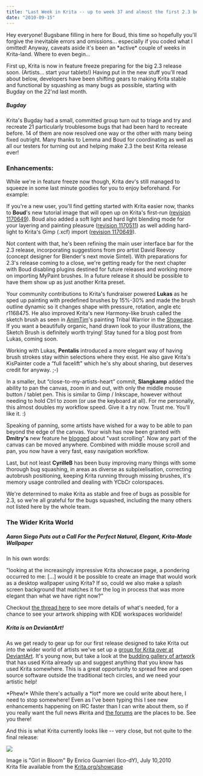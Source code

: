 ```yaml
---
title: "Last Week in Krita -- up to week 37 and almost the first 2.3 beta!"
date: "2010-09-15"
---
```


Hey everyone! Bugsbane filling in here for Boud, this time so hopefully you'll forgive the inevitable errors and omissions... especially if you coded what I omitted! Anyway, caveats aside it's been an \*active\* couple of weeks in Krita-land. Where to even begin...

First up, Krita is now in feature freeze preparing for the big 2.3 release soon. (Artists... start your tablets!) Having put in the new stuff you'll read about below, developers have been shifting gears to making Krita stable and functional by squashing as many bugs as possible, starting with Bugday on the 22'nd last month.

##### Bugday

Krita's Bugday had a small, committed group turn out to triage and try and recreate 21 particularly troublesome bugs that had been hard to recreate before. 14 of them are now resolved one way or the other with many being fixed outright. Many thanks to Lemma and Boud for coordinating as well as all our testers for turning out and helping make 2.3 the best Krita release ever!

### Enhancements:

While we're in feature freeze now though, Krita dev's still managed to squeeze in some last minute goodies for you to enjoy beforehand. For example:

If you're a new user, you'll find getting started with Krita easier now, thanks to **Boud**'s new tutorial image that will open up on Krita's first-run ([revision 1170649](http://websvn.kde.org/trunk/koffice/krita/AUTHORS?revision=1170649&view=markup "See revision 1170649")). Boud also added a soft light and hard light blending mode for your layering and painting pleasure ([revision 1170511](http://websvn.kde.org/trunk/koffice/krita/AUTHORS?revision=1170511&view=markup "See revision 1170511")) as well adding hard-light to Krita's Gimp (.xcf) import ([revision 1170649](http://websvn.kde.org/trunk/koffice/krita/AUTHORS?revision=1170649&view=markup "See revision 1170649")).

Not content with that, he's been refining the main user interface bar for the 2.3 release, incorporating suggestions from pro artist David Reevoy (concept designer for Blender's next movie Sintel). With preparations for 2.3's release coming to a close, we're getting ready for the next chapter with Boud disabling plugins destined for future releases and working more on importing MyPaint brushes. In a future release it should be possible to have them show up as just another Krita preset.

Your community contributions to Krita's fundraiser powered **Lukas** as he sped up painting with predefined brushes by 15%-30% and made the brush outline dynamic so it changes shape with pressure, rotation, angle etc r1168475. He also improved Krita's new Harmony-like brush called the sketch brush as seen in [AnimTim](http://forum.kde.org/memberlist.php?mode=viewprofile&u=29566 "AnimTim's Profile on the Forums")'s painting Tribal Warrior in the [Showcase](showcase "Krita Showcase"). If you want a beautifully organic, hand drawn look to your illustrations, the Sketch Brush is definitely worth trying! Stay tuned for a blog post from Lukas, coming soon. 

Working with Lukas, **Pentalis** introduced a more elegant way of having brush strokes stay within selections where they exist. He also gave Krita's KisPainter code a “full facelift" which he's shy about sharing, but deserves credit for anyway. ;-)

In a smaller, but “close-to-my-artists-heart” commit, **Slangkamp** added the ability to pan the canvas, zoom in and out, with only the middle mouse button / tablet pen. This is similar to Gimp / Inkscape, however without needing to hold Ctrl to zoom (or use the keyboard at all). For me personally, this almost doubles my workflow speed. Give it a try now. Trust me. You'll like it. :)

Speaking of panning, some artists have wished for a way to be able to pan beyond the edge of the canvas. Your wish has now been granted with **Dmitry's** new feature he [blogged](http://dimula73.blogspot.com/2010/09/krita-free-scrolling-and-masks.html) about "vast scrolling". Now any part of the canvas can be moved anywhere. Combined with middle mouse scroll and pan, you now have a very fast, easy navigation workflow.

Last, but not least **CyrilleB** has been busy improving many things with some thorough bug squashing, in areas as diverse as subpixelisation, correcting autobrush positioning, keeping Krita running through missing brushes, it's memory usage controlled and dealing with YCbCr colorspaces.

We're determined to make Krita as stable and free of bugs as possible for 2.3, so we're all grateful for the bugs squashed, including the many others not listed here by the whole team.

### The Wider Krita World

##### Aaron Siego Puts out a Call For the Perfect Natural, Elegant, Krita-Made Wallpaper

In his own words:

"looking at the increasingly impressive Krita showcase page, a pondering occurred to me: \[...\] would it be possible to create an image that would work as a desktop wallpaper using Krita? If so, could we also make a splash screen background that matches it for the log in process that was more elegant than what we have right now?"

Checkout [the thread here](http://forum.kde.org/viewtopic.php?f=137&t=90247 "Aarons call for Krita Wallpapers") to see more details of what's needed, for a chance to see your artwork shipping with KDE workspaces worldwide!

##### Krita is on DeviantArt!

As we get ready to gear up for our first release designed to take Krita out into the wider world of artists we've set up a [group for Krita over at DeviantArt](http://krita-free-art-app.deviantart.com/ "Krita's DeviantArt group"). It's young now, but take a look at the [budding gallery of artwork](http://krita-free-art-app.deviantart.com/favourites/ "Krita's Gallery on DeviantArt") that has used Krita already up and suggest anything that you know has used Krita somewhere. This is a great opportunity to spread free and open source software outside the traditional tech circles, and we need your artistic help!

  

\*Phew!\* While there's actually a \*lot\* more we could write about here, I need to stop somewhere! Even as I've been typing this I see new enhancements happening on IRC faster than I can write about them, so if you really want the full news #krita and [the forums](http://forum.kde.org/krita "The Krita Forums") are the places to be. See you there!

And this is what Krita currently looks like -- very close, but not quite to the final release:

![](https://krita.org/wp-content/uploads/2010/09/krita_girl_in_blossom_by_enrico_guarniere.png)

Image is "Girl in Bloom" By Enrico Guarnieri (Ico-dY), July 10,2010  
Krita file available from the [Krita.org/showcase](http://Krita.org/showcase "Krita showcase")
